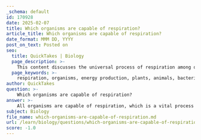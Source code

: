 ```yaml
---
_schema: default
id: 170928
date: 2025-02-07
title: Which organisms are capable of respiration?
article_title: Which organisms are capable of respiration?
date_format: MMM DD, YYYY
post_on_text: Posted on
seo:
  title: QuickTakes | Biology
  page_description: >-
    This content discusses the universal process of respiration among organisms, highlighting how plants, animals, bacteria, and fungi utilize respiration for energy production.
  page_keywords: >-
    respiration, organisms, energy production, plants, animals, bacteria, fungi, aerobic respiration, anaerobic respiration, cellular functions
author: QuickTakes
question: >-
    Which organisms are capable of respiration?
answer: >-
    All organisms are capable of respiration, which is a vital process for energy production. This includes a wide variety of living entities such as:\n\n1. **Plants**: While they are known for photosynthesis, plants also perform respiration, especially during the night or in the absence of light, to break down sugars and release energy.\n\n2. **Animals**: All animals rely on respiration to convert glucose into energy, primarily using oxygen in a process known as aerobic respiration. This process results in the production of carbon dioxide and water as byproducts.\n\n3. **Bacteria**: Many bacteria are capable of respiration, utilizing various substrates for energy. Some bacteria perform aerobic respiration, while others may engage in anaerobic respiration, which does not require oxygen.\n\n4. **Fungi**: Fungi also respire, breaking down organic matter to obtain energy, and they can do so in both aerobic and anaerobic conditions.\n\nIn summary, respiration is a universal process among living organisms, essential for energy release and cellular functions, regardless of whether they are photosynthetic or not.
subject: Biology
file_name: which-organisms-are-capable-of-respiration.md
url: /learn/biology/questions/which-organisms-are-capable-of-respiration
score: -1.0
---
```


&nbsp;